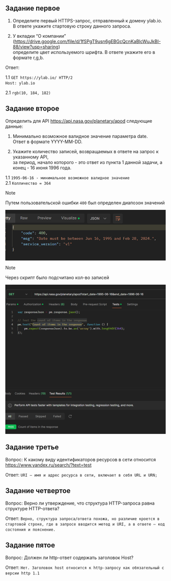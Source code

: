 ## Задание первое
 1. Определите первый HTTPS-запрос, отправленный к домену ylab.io. </br> В ответе укажите стартовую строку данного запроса.

 2. У вкладки “О компании” (https://drive.google.com/file/d/1fSPgT9usn6gEBGcQcnKaBlcWuJkBI-88/view?usp=sharing) </br> определите цвет используемого шрифта. В ответе укажите его в формате r,g,b.

Ответ:   

 1.1 `GET https://ylab.io/ HTTP/2`  
 `Host: ylab.io`  

 2.1 `rgb(10, 184, 182)` 

## Задание второе 
 Определить для API https://api.nasa.gov/planetary/apod следующие данные:

 1. Минимально возможное валидное значение параметра date. </br> Ответ в формате YYYY-MM-DD.

 2. Укажите количество записей, возвращаемых в ответе на запрос к указанному API, </br> за период, начало которого - это ответ из пункта 1 данной задачи, а конец - 16 июня 1996 года.

 1.1 `1995-06-16 - минимальное возможное валидное значение`   
 2.1 `Колличество = 364` 

>[!NOTE] 
> Путем пользовательской ошибки `400` был определен диапозон значений
<div>
  <img align='center' src='img.png' width='650x'>
</div>

>[!NOTE] 
> Через скрипт было подсчитано кол-во записей
<div>
  <img align='center' src='img_1.png' width='550'>
</div>



## Задание третье 

Вопрос: К какому виду идентификаторов ресурсов в сети относится https://www.yandex.ru/search/?text=test

Ответ: `URI — имя и адрес ресурса в сети, включает в себя URL и URN;`

## Задание четвертое 
Вопрос: Верно ли утверждение, что структура HTTP-запроса равна структуре HTTP-ответа?

Ответ: `Верно, структура запроса/ответа похожа, но различие кроется в стартовой строке, где в запросе вводится метод и URI, а в ответе — код состояния и пояснение.` 


## Задание пятое 
Вопрос:
Должен ли http-ответ содержать заголовок Host?

Ответ: `Нет. Заголовок host относится к http-запросу как обязательный c версии http 1.1 `

